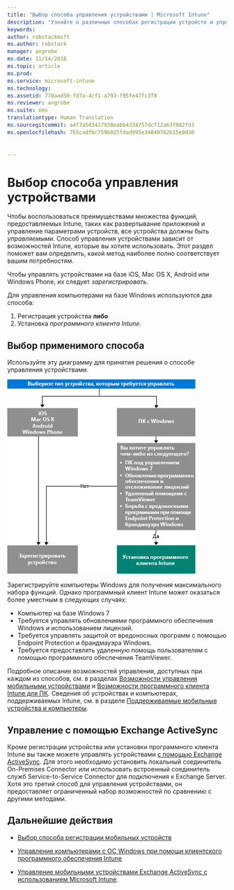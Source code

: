 ```yaml
---
title: "Выбор способа управления устройствами | Microsoft Intune"
description: "Узнайте о различных способах регистрации устройств и управления ими."
keywords: 
author: robstackmsft
ms.author: robstack
manager: angrobe
ms.date: 11/14/2016
ms.topic: article
ms.prod: 
ms.service: microsoft-intune
ms.technology: 
ms.assetid: 770aad50-fd7a-4cf1-a793-f95fe47fc3f8
ms.reviewer: angrobe
ms.suite: ems
translationtype: Human Translation
ms.sourcegitcommit: a4f7a503417938eabb4334757dcf12a63f082fd3
ms.openlocfilehash: 7b5cadfbc759b025fdad995e34040762b15e0d30


---
```


# <a name="choose-how-to-manage-devices"></a>Выбор способа управления устройствами

Чтобы воспользоваться преимуществами множества функций, предоставляемых Intune, таких как развертывание приложений и управление параметрами устройств, все устройства должны быть *управляемыми*. Способ управления устройствами зависит от возможностей Intune, которые вы хотите использовать.
Этот раздел поможет вам определить, какой метод наиболее полно соответствует вашим потребностям.

Чтобы управлять устройствами на базе iOS, Mac OS X, Android или Windows Phone, их следует *зарегистрировать*.

Для управления компьютерами на базе Windows используются два способа:

1. Регистрация устройства **либо**
2. Установка *программного клиента Intune*.

## <a name="decide-which-method-to-use"></a>Выбор применимого способа
Используйте эту диаграмму для принятия решения о способе управления устройствами.

![Диаграмма для принятия решения о способе управления устройствами.](./media/choose-manage-method.png)

Зарегистрируйте компьютеры Windows для получения максимального набора функций. Однако программный клиент Intune может оказаться более уместным в следующих случаях:

- Компьютер на базе Windows 7
- Требуется управлять обновлениями программного обеспечения Windows и использованием лицензий.
- Требуется управлять защитой от вредоносных программ с помощью Endpoint Protection и брандмауэра Windows.
- Требуется предоставлять удаленную помощь пользователям с помощью программного обеспечения TeamViewer.


Подробное описание возможностей управления, доступных при каждом из способов, см. в разделах [Возможности управления мобильными устройствами](mobile-device-management-capabilities-in-microsoft-intune.md) и [Возможности программного клиента Intune для ПК](windows-pc-management-capabilities-in-microsoft-intune.md).
Сведения об устройствах и компьютерах, поддерживаемых Intune, см. в разделе [Поддерживаемые мобильные устройства и компьютеры](/intune/get-started/supported-mobile-devices-and-computers).


## <a name="exchange-activesync-management"></a>Управление с помощью Exchange ActiveSync
Кроме регистрации устройства или установки программного клиента Intune вы также можете управлять устройствами [с помощью Exchange ActiveSync](/intune/deploy-use/mobile-device-management-with-exchange-activesync-and-microsoft-intune). Для этого необходимо установить локальный соединитель On-Premises Connector или использовать встроенный соединитель служб Service-to-Service Connector для подключения к Exchange Server.
Хотя это третий способ для управления устройствами, он предоставляет ограниченный набор возможностей по сравнению с другими методами.


## <a name="next-steps"></a>Дальнейшие действия

- [Выбор способа регистрации мобильных устройств](/intune/get-started/choose-how-to-enroll-devices1)
- [Управление компьютерами с ОС Windows при помощи клиентского программного обеспечения Intune](/intune/deploy-use/manage-windows-pcs-with-microsoft-intune)



- [Управление мобильными устройствами Exchange ActiveSync с использованием Microsoft Intune](/intune/deploy-use/mobile-device-management-with-exchange-activesync-and-microsoft-intune).



<!--HONumber=Nov16_HO1-->


